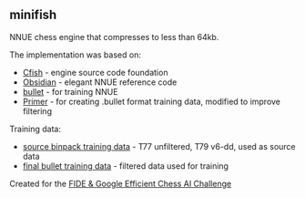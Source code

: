 ## minifish

NNUE chess engine that compresses to less than 64kb.

The implementation was based on:

- [Cfish](https://github.com/syzygy1/Cfish) - engine source code foundation
- [Obsidian](https://github.com/gab8192/Obsidian) - elegant NNUE reference code
- [bullet](https://github.com/jw1912/bullet) - for training NNUE
- [Primer](https://github.com/PGG106/Primer) - for creating .bullet format training data, modified to improve filtering

Training data:

- [source binpack training data](https://robotmoon.com/nnue-training-data/) - T77 unfiltered, T79 v6-dd, used as source data
- [final bullet training data](https://huggingface.co/datasets/linrock/bullet-training-data/tree/main) - filtered data used for training

Created for the [FIDE & Google Efficient Chess AI Challenge](https://www.kaggle.com/competitions/fide-google-efficiency-chess-ai-challenge)
